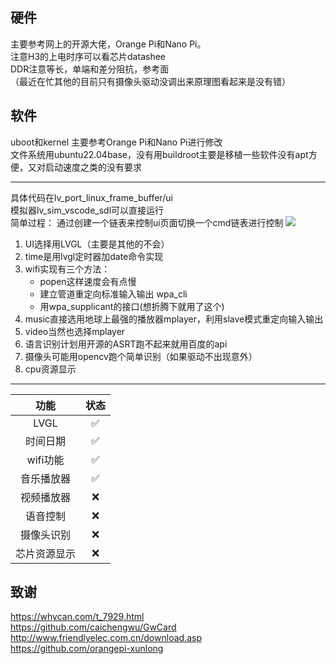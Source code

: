 ## 硬件

主要参考网上的开源大佬，Orange Pi和Nano Pi。  
注意H3的上电时序可以看芯片datashee  
DDR注意等长，单端和差分阻抗，参考面  
（最近在忙其他的目前只有摄像头驱动没调出来原理图看起来是没有错）

## 软件

uboot和kernel 主要参考Orange Pi和Nano Pi进行修改  
文件系统用ubuntu22.04base，没有用buildroot主要是移植一些软件没有apt方便，又对启动速度之类的没有要求  

***
具体代码在lv_port_linux_frame_buffer/ui   
模拟器lv_sim_vscode_sdl可以直接运行    
简单过程：
通过创建一个链表来控制ui页面切换一个cmd链表进行控制
![](C:\Users\CXJ\Desktop\linux学习\捕获.PNG)

1. UI选择用LVGL（主要是其他的不会）  
2. time是用lvgl定时器加date命令实现  
3. wifi实现有三个方法：   
     - popen这样速度会有点慢  
     - 建立管道重定向标准输入输出 wpa_cli  
     - 用wpa_supplicant的接口(想折腾下就用了这个)  
4. music直接选用地球上最强的播放器mplayer，利用slave模式重定向输入输出  
5. video当然也选择mplayer  
6. 语言识别计划用开源的ASRT跑不起来就用百度的api  
7. 摄像头可能用opencv跑个简单识别（如果驱动不出现意外）  
8. cpu资源显示  

***

|     功能     | 状态 |
| :----------: | :--: |
|     LVGL     |  ✅   |
|   时间日期   |  ✅   |
|   wifi功能   |  ✅   |
|  音乐播放器  |  ✅   |
|  视频播放器  |  ❌   |
|   语音控制   |  ❌   |
|  摄像头识别  |  ❌   |
| 芯片资源显示 |  ❌   |

## 致谢

https://whycan.com/t_7929.html  
https://github.com/caichengwu/GwCard  
http://www.friendlyelec.com.cn/download.asp  
https://github.com/orangepi-xunlong